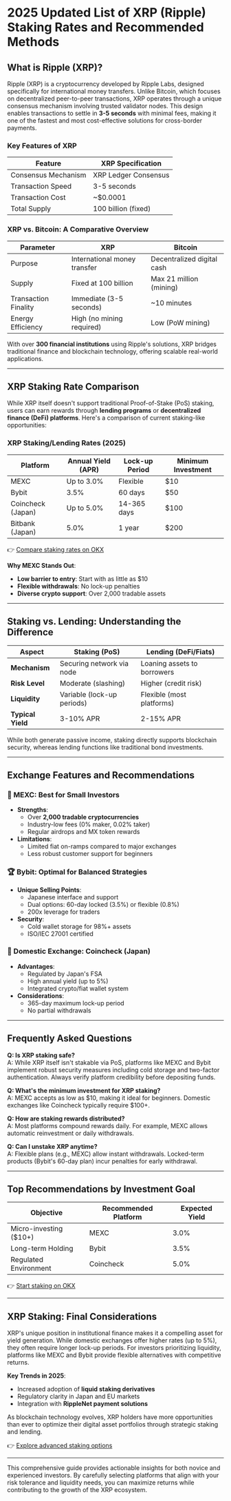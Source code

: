 # 2025 Updated List of XRP (Ripple) Staking Rates and Recommended Methods

## What is Ripple (XRP)?  

Ripple (XRP) is a cryptocurrency developed by Ripple Labs, designed specifically for international money transfers. Unlike Bitcoin, which focuses on decentralized peer-to-peer transactions, XRP operates through a unique consensus mechanism involving trusted validator nodes. This design enables transactions to settle in **3-5 seconds** with minimal fees, making it one of the fastest and most cost-effective solutions for cross-border payments.  

### Key Features of XRP  
| Feature               | XRP Specification          |  
|-----------------------|----------------------------|  
| Consensus Mechanism   | XRP Ledger Consensus       |  
| Transaction Speed     | 3-5 seconds                 |  
| Transaction Cost      | ~$0.0001                   |  
| Total Supply          | 100 billion (fixed)        |  

### XRP vs. Bitcoin: A Comparative Overview  
| Parameter             | XRP                        | Bitcoin                    |  
|-----------------------|----------------------------|----------------------------|  
| Purpose               | International money transfer| Decentralized digital cash |  
| Supply                | Fixed at 100 billion       | Max 21 million (mining)    |  
| Transaction Finality  | Immediate (3-5 seconds)     | ~10 minutes                |  
| Energy Efficiency     | High (no mining required)  | Low (PoW mining)           |  

With over **300 financial institutions** using Ripple's solutions, XRP bridges traditional finance and blockchain technology, offering scalable real-world applications.  

---

## XRP Staking Rate Comparison  

While XRP itself doesn't support traditional Proof-of-Stake (PoS) staking, users can earn rewards through **lending programs** or **decentralized finance (DeFi) platforms**. Here's a comparison of current staking-like opportunities:  

### XRP Staking/Lending Rates (2025)  
| Platform              | Annual Yield (APR) | Lock-up Period | Minimum Investment |  
|-----------------------|--------------------|----------------|--------------------|  
| MEXC                  | Up to 3.0%         | Flexible       | $10                |  
| Bybit                 | 3.5%               | 60 days        | $50                |  
| Coincheck (Japan)     | Up to 5.0%         | 14-365 days    | $100               |  
| Bitbank (Japan)       | 5.0%               | 1 year         | $200               |  

👉 [Compare staking rates on OKX](https://bit.ly/okx-bonus)  

**Why MEXC Stands Out**:  
- **Low barrier to entry**: Start with as little as $10  
- **Flexible withdrawals**: No lock-up penalties  
- **Diverse crypto support**: Over 2,000 tradable assets  

---

## Staking vs. Lending: Understanding the Difference  

| Aspect                | Staking (PoS)               | Lending (DeFi/Fiats)        |  
|-----------------------|-----------------------------|-----------------------------|  
| **Mechanism**         | Securing network via node   | Loaning assets to borrowers |  
| **Risk Level**        | Moderate (slashing)         | Higher (credit risk)        |  
| **Liquidity**         | Variable (lock-up periods)  | Flexible (most platforms)   |  
| **Typical Yield**     | 3-10% APR                   | 2-15% APR                   |  

While both generate passive income, staking directly supports blockchain security, whereas lending functions like traditional bond investments.  

---

## Exchange Features and Recommendations  

### 🌟 MEXC: Best for Small Investors  
- **Strengths**:  
  - Over **2,000 tradable cryptocurrencies**  
  - Industry-low fees (0% maker, 0.02% taker)  
  - Regular airdrops and MX token rewards  
- **Limitations**:  
  - Limited fiat on-ramps compared to major exchanges  
  - Less robust customer support for beginners  

### 🏆 Bybit: Optimal for Balanced Strategies  
- **Unique Selling Points**:  
  - Japanese interface and support  
  - Dual options: 60-day locked (3.5%) or flexible (0.8%)  
  - 200x leverage for traders  
- **Security**:  
  - Cold wallet storage for 98%+ assets  
  - ISO/IEC 27001 certified  

### 🏦 Domestic Exchange: Coincheck (Japan)  
- **Advantages**:  
  - Regulated by Japan's FSA  
  - High annual yield (up to 5%)  
  - Integrated crypto/fiat wallet system  
- **Considerations**:  
  - 365-day maximum lock-up period  
  - No partial withdrawals  

---

## Frequently Asked Questions  

**Q: Is XRP staking safe?**  
A: While XRP itself isn't stakable via PoS, platforms like MEXC and Bybit implement robust security measures including cold storage and two-factor authentication. Always verify platform credibility before depositing funds.  

**Q: What's the minimum investment for XRP staking?**  
A: MEXC accepts as low as $10, making it ideal for beginners. Domestic exchanges like Coincheck typically require $100+.  

**Q: How are staking rewards distributed?**  
A: Most platforms compound rewards daily. For example, MEXC allows automatic reinvestment or daily withdrawals.  

**Q: Can I unstake XRP anytime?**  
A: Flexible plans (e.g., MEXC) allow instant withdrawals. Locked-term products (Bybit's 60-day plan) incur penalties for early withdrawal.  

---

## Top Recommendations by Investment Goal  

| Objective               | Recommended Platform | Expected Yield |  
|-------------------------|----------------------|----------------|  
| Micro-investing ($10+)  | MEXC                 | 3.0%           |  
| Long-term Holding       | Bybit                | 3.5%           |  
| Regulated Environment   | Coincheck            | 5.0%           |  

👉 [Start staking on OKX](https://bit.ly/okx-bonus)  

---

## XRP Staking: Final Considerations  

XRP's unique position in institutional finance makes it a compelling asset for yield generation. While domestic exchanges offer higher rates (up to 5%), they often require longer lock-up periods. For investors prioritizing liquidity, platforms like MEXC and Bybit provide flexible alternatives with competitive returns.  

**Key Trends in 2025**:  
- Increased adoption of **liquid staking derivatives**  
- Regulatory clarity in Japan and EU markets  
- Integration with **RippleNet payment solutions**  

As blockchain technology evolves, XRP holders have more opportunities than ever to optimize their digital asset portfolios through strategic staking and lending.  

👉 [Explore advanced staking options](https://bit.ly/okx-bonus)  

---

This comprehensive guide provides actionable insights for both novice and experienced investors. By carefully selecting platforms that align with your risk tolerance and liquidity needs, you can maximize returns while contributing to the growth of the XRP ecosystem.